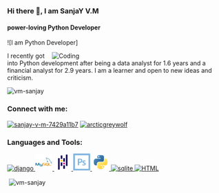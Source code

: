 ### Hi there 👋, I am SanjaY V.M
#### power-loving Python Developer
![I am Python Developer]

<img align="right" alt="Coding" width="400" src="https://camo.githubusercontent.com/a4c584bce1c41271485d28f92aaf9f581b3c88b68ca723b6edfd58b4ba988c2b/68747470733a2f2f63646e2e6472696262626c652e636f6d2f75736572732f313138373833362f73637265656e73686f74732f363533393432392f70726f6772616d65722e676966">

I recently got into Python development after being a data analyst for 1.6 years and a financial analyst for 2.9 years. I am a learner and open to new ideas and criticism.
<p align="left"> <img src="https://komarev.com/ghpvc/?username=vm-sanjay&label=Profile%20views&color=0e75b6&style=flat" alt="vm-sanjay" /> </p>

<h3 align="left">Connect with me:</h3>
<p align="left">
<a href="https://linkedin.com/in/sanjay-v-m-7429a11b7" target="blank"><img align="center" src="https://raw.githubusercontent.com/rahuldkjain/github-profile-readme-generator/master/src/images/icons/Social/linked-in-alt.svg" alt="sanjay-v-m-7429a11b7" height="30" width="40" /></a>
<a href="https://instagram.com/arcticgreywolf" target="blank"><img align="center" src="https://raw.githubusercontent.com/rahuldkjain/github-profile-readme-generator/master/src/images/icons/Social/instagram.svg" alt="arcticgreywolf" height="30" width="40" /></a>
</p>

<h3 align="left">Languages and Tools:</h3>
<p align="left"> <a href="https://www.djangoproject.com/" target="_blank" rel="noreferrer"> <img src="https://cdn.worldvectorlogo.com/logos/django.svg" alt="django" width="40" height="40"/> </a> <a href="https://www.mysql.com/" target="_blank" rel="noreferrer"> <img src="https://raw.githubusercontent.com/devicons/devicon/master/icons/mysql/mysql-original-wordmark.svg" alt="mysql" width="40" height="40"/> </a> <a href="https://pandas.pydata.org/" target="_blank" rel="noreferrer"> <img src="https://raw.githubusercontent.com/devicons/devicon/2ae2a900d2f041da66e950e4d48052658d850630/icons/pandas/pandas-original.svg" alt="pandas" width="40" height="40"/> </a> <a href="https://www.photoshop.com/en" target="_blank" rel="noreferrer"> <img src="https://raw.githubusercontent.com/devicons/devicon/master/icons/photoshop/photoshop-line.svg" alt="photoshop" width="40" height="40"/> </a> <a href="https://www.python.org" target="_blank" rel="noreferrer"> <img src="https://raw.githubusercontent.com/devicons/devicon/master/icons/python/python-original.svg" alt="python" width="40" height="40"/> </a> <a href="https://www.sqlite.org/" target="_blank" rel="noreferrer"> <img src="https://www.vectorlogo.zone/logos/sqlite/sqlite-icon.svg" alt="sqlite" width="40" height="40"/>     </a> <a href="[https://www.photoshop.com/en](https://html.com/)" target="_blank" rel="noreferrer"> <img src="(https://icones.pro/en/orange-html-icon-png-logo-symbol/)" alt="HTML" width="40" height="40"/> </a>
</p>

<p>&nbsp;<img align="center" src="https://github-readme-stats.vercel.app/api?username=vm-sanjay&show_icons=true&locale=en" alt="vm-sanjay" /></p>

